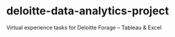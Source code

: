 # deloitte-data-analytics-project
Virtual experience tasks for Deloitte Forage – Tableau &amp; Excel
